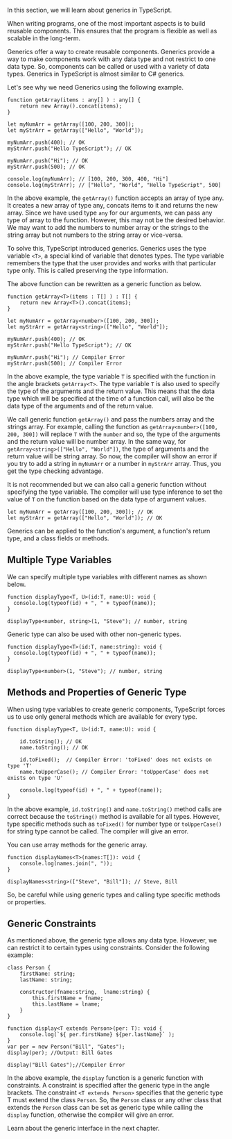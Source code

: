 In this section, we will learn about generics in TypeScript.

When writing programs, one of the most important aspects is to build reusable components. This ensures that the program is flexible as well as scalable in the long-term.

Generics offer a way to create reusable components. Generics provide a way to make components work with any data type and not restrict to one data type. So, components can be called or used with a variety of data types. Generics in TypeScript is almost similar to C# generics.

Let's see why we need Generics using the following example.

    function getArray(items : any[] ) : any[] {
        return new Array().concat(items);
    }
    
    let myNumArr = getArray([100, 200, 300]);
    let myStrArr = getArray(["Hello", "World"]);
    
    myNumArr.push(400); // OK
    myStrArr.push("Hello TypeScript"); // OK
    
    myNumArr.push("Hi"); // OK
    myStrArr.push(500); // OK
    
    console.log(myNumArr); // [100, 200, 300, 400, "Hi"]
    console.log(myStrArr); // ["Hello", "World", "Hello TypeScript", 500]
    

In the above example, the `getArray()` function accepts an array of type any. It creates a new array of type any, concats items to it and returns the new array. Since we have used type `any` for our arguments, we can pass any type of array to the function. However, this may not be the desired behavior. We may want to add the numbers to number array or the strings to the string array but not numbers to the string array or vice-versa.

To solve this, TypeScript introduced generics. Generics uses the type variable `<T>`, a special kind of variable that denotes types. The type variable remembers the type that the user provides and works with that particular type only. This is called preserving the type information.

The above function can be rewritten as a generic function as below.

    function getArray<T>(items : T[] ) : T[] {
        return new Array<T>().concat(items);
    }
    
    let myNumArr = getArray<number>([100, 200, 300]);
    let myStrArr = getArray<string>(["Hello", "World"]);
    
    myNumArr.push(400); // OK
    myStrArr.push("Hello TypeScript"); // OK
    
    myNumArr.push("Hi"); // Compiler Error
    myStrArr.push(500); // Compiler Error
    

In the above example, the type variable `T` is specified with the function in the angle brackets `getArray<T>`. The type variable `T` is also used to specify the type of the arguments and the return value. This means that the data type which will be specified at the time of a function call, will also be the data type of the arguments and of the return value.

We call generic function `getArray()` and pass the numbers array and the strings array. For example, calling the function as `getArray<number>([100, 200, 300])` will replace `T` with the `number` and so, the type of the arguments and the return value will be number array. In the same way, for `getArray<string>(["Hello", "World"])`, the type of arguments and the return value will be string array. So now, the compiler will show an error if you try to add a string in `myNumArr` or a number in `myStrArr` array. Thus, you get the type checking advantage.

It is not recommended but we can also call a generic function without specifying the type variable. The compiler will use type inference to set the value of `T` on the function based on the data type of argument values.

    let myNumArr = getArray([100, 200, 300]); // OK
    let myStrArr = getArray(["Hello", "World"]); // OK
    

Generics can be applied to the function's argument, a function's return type, and a class fields or methods.

## Multiple Type Variables

We can specify multiple type variables with different names as shown below.

    function displayType<T, U>(id:T, name:U): void { 
      console.log(typeof(id) + ", " + typeof(name));  
    }
    
    displayType<number, string>(1, "Steve"); // number, string
    

Generic type can also be used with other non-generic types.

    function displayType<T>(id:T, name:string): void { 
      console.log(typeof(id) + ", " + typeof(name));  
    }
    
    displayType<number>(1, "Steve"); // number, string
    

## Methods and Properties of Generic Type

When using type variables to create generic components, TypeScript forces us to use only general methods which are available for every type.

    function displayType<T, U>(id:T, name:U): void { 
        
        id.toString(); // OK
        name.toString(); // OK
    
        id.toFixed();  // Compiler Error: 'toFixed' does not exists on type 'T'
        name.toUpperCase(); // Compiler Error: 'toUpperCase' does not exists on type 'U'
    
        console.log(typeof(id) + ", " + typeof(name));  
    }
    

In the above example, `id.toString()` and `name.toString()` method calls are correct because the `toString()` method is available for all types. However, type specific methods such as `toFixed()` for number type or `toUpperCase()` for string type cannot be called. The compiler will give an error.

You can use array methods for the generic array.

    function displayNames<T>(names:T[]): void { 
        console.log(names.join(", "));  
    }
    
    displayNames<string>(["Steve", "Bill"]); // Steve, Bill
    

So, be careful while using generic types and calling type specific methods or properties.

## Generic Constraints

As mentioned above, the generic type allows any data type. However, we can restrict it to certain types using constraints. Consider the following example:

    class Person {
        firstName: string;
        lastName: string;
    
        constructor(fname:string,  lname:string) { 
            this.firstName = fname;
            this.lastName = lname;
        }
    }
    
    function display<T extends Person>(per: T): void {
        console.log(`${ per.firstName} ${per.lastName}` );
    }
    var per = new Person("Bill", "Gates");
    display(per); //Output: Bill Gates
    
    display("Bill Gates");//Compiler Error
    

In the above example, the `display` function is a generic function with constraints. A constraint is specified after the generic type in the angle brackets. The constraint `<T extends Person>` specifies that the generic type T must extend the class `Person`. So, the `Person` class or any other class that extends the `Person` class can be set as generic type while calling the `display` function, otherwise the compiler will give an error.

Learn about the generic interface in the next chapter.